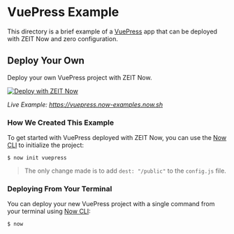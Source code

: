 # VuePress Example

This directory is a brief example of a [VuePress](https://vuepress.vuejs.org/) app that can be deployed with ZEIT Now and zero configuration.

## Deploy Your Own

Deploy your own VuePress project with ZEIT Now.

[![Deploy with ZEIT Now](https://zeit.co/button)](https://zeit.co/import/project?template=https://github.com/zeit/now/tree/master/examples/vuepress)

_Live Example: https://vuepress.now-examples.now.sh_

### How We Created This Example

To get started with VuePress deployed with ZEIT Now, you can use the [Now CLI](https://zeit.co/download) to initialize the project:

```shell
$ now init vuepress
```

> The only change made is to add `dest: "/public"` to the `config.js` file.

### Deploying From Your Terminal

You can deploy your new VuePress project with a single command from your terminal using [Now CLI](https://zeit.co/download):

```shell
$ now
```
